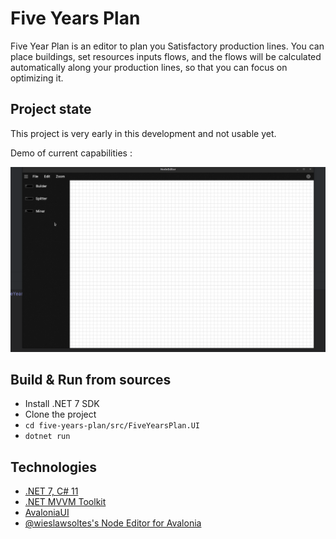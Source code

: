 # Five Years Plan

Five Year Plan is an editor to plan you Satisfactory production lines. You can place buildings, set resources inputs flows, and the flows will be calculated automatically along your production lines, so that you can focus on optimizing it.

## Project state

This project is very early in this development and not usable yet.

Demo of current capabilities : 

![](images/Peek%202023-09-27%2020-19.gif)

## Build & Run from sources

- Install .NET 7 SDK
- Clone the project
- `cd five-years-plan/src/FiveYearsPlan.UI`
- `dotnet run`

## Technologies

- [.NET 7, C# 11](https://dotnet.microsoft.com/en-us/)
- [.NET MVVM Toolkit](https://github.com/CommunityToolkit/dotnet)
- [AvaloniaUI](https://avaloniaui.net/)
- [@wieslawsoltes's Node Editor for Avalonia](https://github.com/wieslawsoltes/NodeEditor)